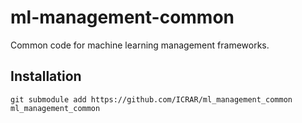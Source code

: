 # ml-management-common
Common code for machine learning management frameworks.

## Installation
```shell
git submodule add https://github.com/ICRAR/ml_management_common ml_management_common
```